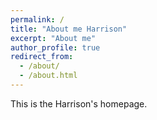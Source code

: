 ```yaml
---
permalink: /
title: "About me Harrison"
excerpt: "About me"
author_profile: true
redirect_from: 
  - /about/
  - /about.html
---
```


This is the Harrison's homepage.
